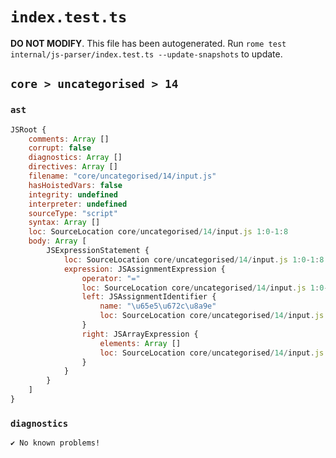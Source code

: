# `index.test.ts`

**DO NOT MODIFY**. This file has been autogenerated. Run `rome test internal/js-parser/index.test.ts --update-snapshots` to update.

## `core > uncategorised > 14`

### `ast`

```javascript
JSRoot {
	comments: Array []
	corrupt: false
	diagnostics: Array []
	directives: Array []
	filename: "core/uncategorised/14/input.js"
	hasHoistedVars: false
	integrity: undefined
	interpreter: undefined
	sourceType: "script"
	syntax: Array []
	loc: SourceLocation core/uncategorised/14/input.js 1:0-1:8
	body: Array [
		JSExpressionStatement {
			loc: SourceLocation core/uncategorised/14/input.js 1:0-1:8
			expression: JSAssignmentExpression {
				operator: "="
				loc: SourceLocation core/uncategorised/14/input.js 1:0-1:8
				left: JSAssignmentIdentifier {
					name: "\u65e5\u672c\u8a9e"
					loc: SourceLocation core/uncategorised/14/input.js 1:0-1:3 (\u65e5\u672c\u8a9e)
				}
				right: JSArrayExpression {
					elements: Array []
					loc: SourceLocation core/uncategorised/14/input.js 1:6-1:8
				}
			}
		}
	]
}
```

### `diagnostics`

```
✔ No known problems!

```
